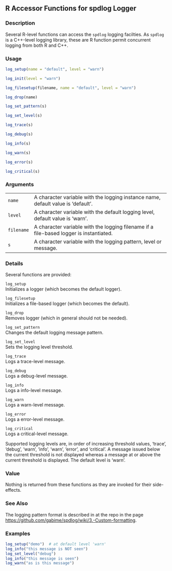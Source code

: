 
## R Accessor Functions for spdlog Logger

### Description

Several R-level functions can access the `spdlog` logging facilties. As
`spdlog` is a C++-level logging library, these are R function permit
concurrent logging from both R and C++.

### Usage

``` R
log_setup(name = "default", level = "warn")

log_init(level = "warn")

log_filesetup(filename, name = "default", level = "warn")

log_drop(name)

log_set_pattern(s)

log_set_level(s)

log_trace(s)

log_debug(s)

log_info(s)

log_warn(s)

log_error(s)

log_critical(s)
```

### Arguments

|            |                                                                                        |
|------------|----------------------------------------------------------------------------------------|
| `name`     | A character variable with the logging instance name, default value is ‘default’.       |
| `level`    | A character variable with the default logging level, default value is ‘warn’.          |
| `filename` | A character variable with the logging filename if a file-based logger is instantiated. |
| `s`        | A character variable with the logging pattern, level or message.                       |

### Details

Several functions are provided:

`log_setup`  
Initializes a logger (which becomes the default logger).

`log_filesetup`  
Initializes a file-based logger (which becomes the default).

`log_drop`  
Removes logger (which in general should not be needed).

`log_set_pattern`  
Changes the default logging message pattern.

`log_set_level`  
Sets the logging level threshold.

`log_trace`  
Logs a trace-level message.

`log_debug`  
Logs a debug-level message.

`log_info`  
Logs a info-level message.

`log_warn`  
Logs a warn-level message.

`log_error`  
Logs a error-level message.

`log_critical`  
Logs a critical-level message.

Supported logging levels are, in order of increasing threshold values,
‘trace’, ‘debug’, ‘warn’, ‘info’, ‘warn’, ‘error’, and ‘critical’. A
message issued below the current threshold is not displayed whereas a
message at or above the current threshold is displayed. The default
level is ‘warn’.

### Value

Nothing is returned from these functions as they are invoked for their
side-effects.

### See Also

The logging pattern format is described in at the repo in the page
<https://github.com/gabime/spdlog/wiki/3.-Custom-formatting>.

### Examples

``` R
log_setup("demo")  # at default level 'warn'
log_info("this message is NOT seen")
log_set_level("debug")
log_info("this message is seen")
log_warn("as is this message")
```

